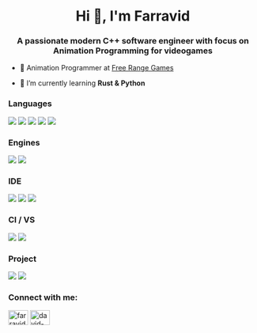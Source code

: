 <h1 align="center">Hi 👋, I'm Farravid</h1>
<h3 align="center">A passionate modern C++ software engineer with focus on Animation Programming for videogames </h3>

- 🔭 Animation Programmer at [Free Range Games](https://www.freerangegames.com/)

- 🌱 I’m currently learning **Rust & Python**

<h3 align="left">Languages</h3>
<p>
  <img src="https://img.shields.io/badge/c++-%2300599C.svg?style=for-the-badge&logo=c%2B%2B&logoColor=white"</img>
  <img src="https://img.shields.io/badge/python-3670A0?style=for-the-badge&logo=python&logoColor=ffdd54"</img>
  <img src="https://img.shields.io/badge/rust-%23000000.svg?style=for-the-badge&logo=rust&logoColor=white"</img>
  <img src="https://img.shields.io/badge/shell_script-%23121011.svg?style=for-the-badge&logo=gnu-bash&logoColor=white"</img>
  <img src="https://img.shields.io/badge/assembly%20script-%23000000.svg?style=for-the-badge&logo=assemblyscript&logoColor=white"</img>
</p>

<h3 align="left">Engines</h3>
<p>
  <img src="https://img.shields.io/badge/unrealengine-%23313131.svg?style=for-the-badge&logo=unrealengine&logoColor=white"</img>
  <img src="https://img.shields.io/badge/GODOT-%23FFFFFF.svg?style=for-the-badge&logo=godot-engine"</img>
</p>

<h3 align="left">IDE</h3>
<p>
  <img src="https://img.shields.io/badge/Visual%20Studio-5C2D91.svg?style=for-the-badge&logo=visual-studio&logoColor=white"</img>
  <img src="https://img.shields.io/badge/Rider-000000.svg?style=for-the-badge&logo=Rider&logoColor=white&color=black&labelColor=crimson"</img>
  <img src="https://img.shields.io/badge/Visual%20Studio%20Code-0078d7.svg?style=for-the-badge&logo=visual-studio-code&logoColor=white"</img>
</p>

<h3 align="left">CI / VS</h3>
<p>
  <img src="https://img.shields.io/badge/github%20actions-%232671E5.svg?style=for-the-badge&logo=githubactions&logoColor=white"</img>
  <img src="https://img.shields.io/badge/git-%23F05033.svg?style=for-the-badge&logo=git&logoColor=white"</img>
</p>

<h3 align="left">Project</h3>
<p>
  <img src="https://img.shields.io/badge/jira-%230A0FFF.svg?style=for-the-badge&logo=jira&logoColor=white"</img>
  <img src="https://img.shields.io/badge/confluence-%23172BF4.svg?style=for-the-badge&logo=confluence&logoColor=white"</img>
</p>

<h3 align="left">Connect with me:</h3>
<p align="left">
<a href="https://twitter.com/farravid_" target="blank"><img align="center" src="https://raw.githubusercontent.com/rahuldkjain/github-profile-readme-generator/master/src/images/icons/Social/twitter.svg" alt="farravid_" height="30" width="40" /></a>
<a href="https://linkedin.com/in/david-mart%c3%adnez-62b401188/" target="blank"><img align="center" src="https://raw.githubusercontent.com/rahuldkjain/github-profile-readme-generator/master/src/images/icons/Social/linked-in-alt.svg" alt="david-mart%c3%adnez-62b401188/" height="30" width="40" /></a>
</p>
